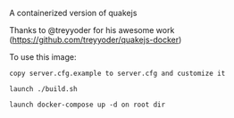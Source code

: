 A containerized version of quakejs



Thanks to @treyyoder for his awesome work (https://github.com/treyyoder/quakejs-docker)



To use this image:

    copy server.cfg.example to server.cfg and customize it
    
    launch ./build.sh
    
    launch docker-compose up -d on root dir
    
